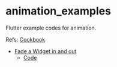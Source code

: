# animation_examples
Flutter example codes for animation.

Refs: [Cookbook](https://flutter.io/cookbook/)

- [Fade a Widget in and out](https://flutter.io/cookbook/animation/opacity-animation/)
  - [Code](./lib/fadainout)